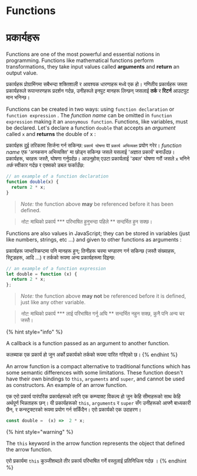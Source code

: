 # Functions

# प्रकार्यहरू

Functions are one of the most powerful and essential notions in programming. Functions like mathematical functions perform transformations, they take input values called **arguments** and **return** an output value. &#x20;

प्रकार्यहरू प्रोग्रामिंगमा सबैभन्दा शक्तिशाली र आवश्यक धारणाहरू मध्ये एक हो। गणितीय प्रकार्यहरू जस्ता प्रकार्यहरूले रूपान्तरणहरू प्रदर्शन गर्दछ, उनीहरूले इनपुट मानहरू लिन्छन् जसलाई **तर्क** र **रिटर्न** आउटपुट मान भनिन्छ।

Functions can be created in two ways: using `function declaration` or `function expression` . The _function name_ can be omitted in `function expression` making it an `anonymous function`.  Functions, like variables, must be declared. Let's declare a function `double` that accepts an _argument_ called `x` and **returns** the double of x :

प्रकार्यहरू दुई तरिकामा सिर्जना गर्न सकिन्छ: `प्रकार्य घोषणा` वा `प्रकार्य अभिव्यक्त` प्रयोग गरेर। _function name_ एफ 'अनकसन अभिव्यक्ति' मा छोड्न सकिन्छ जसले यसलाई 'अज्ञात प्रकार्य' बनाउँदछ।  प्रकार्यहरू, चरहरू जस्तै, घोषणा गर्नुपर्दछ। आउनुहोस् एउटा प्रकार्यलाई 'डबल' घोषणा गरौं जसले `x` भनिने _तर्क_ स्वीकार गर्दछ र एक्सको डबल फर्काउँछ:

```javascript
// an example of a function declaration
function double(x) {
  return 2 * x;
}
```

> _Note:_ the function above **may** be referenced before it has been defined.

> _नोट:_ माथिको प्रकार्य *** परिभाषित हुनुभन्दा पहिले ** सन्दर्भित हुन सक्छ।

Functions are also values in JavaScript; they can be stored in variables (just like numbers, strings, etc ...) and given to other functions as arguments :

प्रकार्यहरू जाभास्क्रिप्टमा पनि मानहरू हुन्; तिनीहरू चरमा भण्डारण गर्न सकिन्छ (जस्तै संख्याहरू, स्ट्रिङहरू, आदि ...) र तर्कको रूपमा अन्य प्रकार्यहरूमा दिइन्छ:

```javascript
// an example of a function expression
let double = function (x) {
  return 2 * x;
};
```

> _Note:_ the function above **may not** be referenced before it is defined, just like any other variable.

> _नोट:_ माथिको प्रकार्य *** लाई परिभाषित गर्नु अघि ** सन्दर्भित नहुन सक्छ, कुनै पनि अन्य चर जस्तै।

{% hint style="info" %}


&#x20;A callback is a function passed as an argument to another function.

कलब्याक एक प्रकार्य हो जुन अर्को प्रकार्यको तर्कको रूपमा पारित गरिएको छ।
{% endhint %}

An arrow function is a compact alternative to traditional functions which has some semantic differences with some limitations. These function doesn't have their own bindings to `this`, `arguments` and `super`, and cannot be used as constructors. An example of an arrow function.


एक एरो प्रकार्य पारंपरिक प्रकार्यहरूको लागि एक कम्प्याक्ट विकल्प हो जुन केहि सीमाहरूको साथ केहि अर्थपूर्ण भिन्नताहरू छन्। यी प्रकार्यहरूको `this`, `arguments` र `super` सँग उनीहरूको आफ्नै बाध्यकारी छैन, र कन्स्ट्रक्टरको रूपमा प्रयोग गर्न सकिँदैन। एरो प्रकार्यको एक उदाहरण।


```javascript
const double =  (x) =>  2 * x;
```

{% hint style="warning" %}


The `this` keyword in the arrow function represents the object that defined the arrow function.&#x20;

एरो प्रकार्यमा `this` कुञ्जीशब्दले तीर प्रकार्य परिभाषित गर्ने वस्तुलाई प्रतिनिधित्व गर्दछ ।
{% endhint %}
